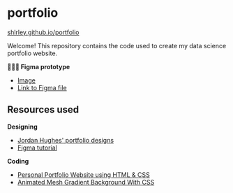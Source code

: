 # portfolio

[shlrley.github.io/portfolio](https://shlrley.github.io/portfolio/)


Welcome! This repository contains the code used to create my data science portfolio website. 

**👩🏻‍💻 Figma prototype** 

- [Image](/figma/portfolio.png)
- [Link to Figma file](https://www.figma.com/file/ycticRl2B35emC3J9j3VRU/Portfolio?type=design&mode=design&t=AaVquvSwJYlV1VfH-1)

## Resources used

**Designing**

- [Jordan Hughes' portfolio designs](https://webflow.com/made-in-webflow/website/Indi-Harris-one-page-personal-site)
- [Figma tutorial](https://www.youtube.com/watch?v=HZuk6Wkx_Eg)

**Coding**

- [Personal Portfolio Website using HTML & CSS](https://www.youtube.com/watch?v=RroDdybvu5s)
- [Animated Mesh Gradient Background With CSS](https://www.youtube.com/watch?v=chBbP1Z6eEQ)
